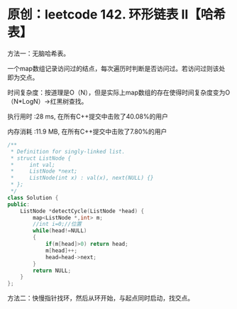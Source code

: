# 原创：leetcode 142. 环形链表 II【哈希表】

方法一：无脑哈希表。

一个map数组记录访问过的结点，每次遍历时判断是否访问过。若访问过则该处即为交点。

时间复杂度：按道理是O（N），但是实际上map数组的存在使得时间复杂度变为O（N*LogN）-&gt;红黑树查找。

执行用时 :28 ms, 在所有C++提交中击败了40.08%的用户

内存消耗 :11.9 MB, 在所有C++提交中击败了7.80%的用户
```c++
/**
 * Definition for singly-linked list.
 * struct ListNode {
 *     int val;
 *     ListNode *next;
 *     ListNode(int x) : val(x), next(NULL) {}
 * };
 */
class Solution {
public:
    ListNode *detectCycle(ListNode *head) {
        map<ListNode *,int> m;
        //int i=0;//位置
        while(head!=NULL)
        {
            if(m[head]>0) return head;
            m[head]++;
            head=head->next;
        }
        return NULL;
    }
};
```
方法二：快慢指针找环，然后从环开始，与起点同时启动，找交点。

